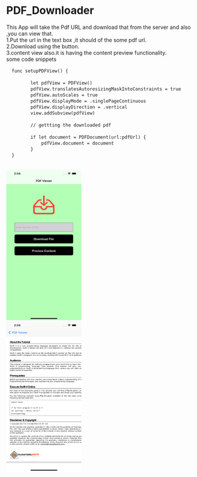 # PDF_Downloader
This App will take the Pdf URL and download that from the server and also ,you can view that.<br>
1.Put the url in the text box ,it should of the some pdf url.<br>
2.Download using the button.<br>
3.content view also.it is having the content preview functionality.<br>
  some code snippets
  ```
    func setupPDFView() {
    
           let pdfView = PDFView()
           pdfView.translatesAutoresizingMaskIntoConstraints = true
           pdfView.autoScales = true
           pdfView.displayMode = .singlePageContinuous
           pdfView.displayDirection = .vertical
           view.addSubview(pdfView)
           
           // gettting the downloaded pdf
           
           if let document = PDFDocument(url:pdfUrl) {
               pdfView.document = document
           }
    }
  ```
<br>   
<img src = "https://github.com/mksmanish/PDF_Downloader/blob/main/Screenshot/Simulator%20Screen%20Shot%20-%20iPhone%2012%20Pro%20Max%20-%202021-08-22%20at%2014.04.57.png" width="200" height="400" ><br>
<img src = "https://github.com/mksmanish/PDF_Downloader/blob/main/Screenshot/Simulator%20Screen%20Shot%20-%20iPhone%2012%20Pro%20Max%20-%202021-08-22%20at%2014.04.53.png" width="200" height="400" ><br>

